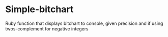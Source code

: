 # Simple-bitchart
Ruby function that displays bitchart to console, given precision and if using twos-complement for negative integers
